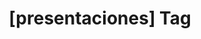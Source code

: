 ---
article_id: 0
description: List of articles under [presentaciones] tag.
image: http://huntingbears.com.ve/static/img/site/mstile-310x310.png
layout: tag
slug: presentaciones
title: '[presentaciones] Tag'
---